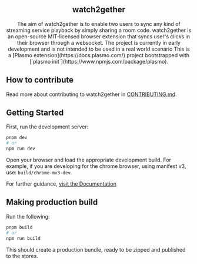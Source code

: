 <h2 align="center">watch2gether</h2>

<p align="center">The aim of watch2gether is to enable two users to sync any kind of streaming service playback by simply sharing a room code.
watch2gether is an open-source MIT-licensed browser extension that syncs user's clicks in their browser through a websocket.
The project is currently in early development and is not intended to be used in a real world scenario
This is a [Plasmo extension](https://docs.plasmo.com/) project bootstrapped with [`plasmo init`](https://www.npmjs.com/package/plasmo).</p>

## How to contribute

Read more about contributing to watch2gether in [CONTRIBUTING.md](https://github.com/andreademasi/watch2gether/blob/main/CONTRIBUTING.md).

## Getting Started

First, run the development server:

```bash
pnpm dev
# or
npm run dev
```

Open your browser and load the appropriate development build. For example, if you are developing for the chrome browser, using manifest v3, use: `build/chrome-mv3-dev`.

For further guidance, [visit the Documentation](https://docs.plasmo.com/)

## Making production build

Run the following:

```bash
pnpm build
# or
npm run build
```

This should create a production bundle, ready to be zipped and published to the stores.
